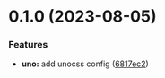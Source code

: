# 0.1.0 (2023-08-05)


### Features

* **uno:** add unocss config ([6817ec2](https://github.com/chengpeiquan/bassist/commit/6817ec2ed59ffc6c327cc0f9b15667dd04b0f94d))



